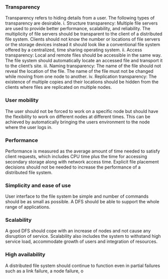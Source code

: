 ### Transparency
Transparency refers to hiding details from a user. The following types of transparency are 
desirable.
i. Structure transparency: Multiple file servers are used to provide better performance, 
scalability, and reliability. The multiplicity of file servers should be transparent to the client of a 
distributed file system. Clients should not know the number or locations of file servers or the 
storage devices instead it should look like a conventional file system offered by a centralized, 
time sharing operating system.
ii. Access transparency: Local and remote files should be accessible in the same way. The file 
system should automatically locate an accessed file and transport it to the client’s site.
iii. Naming transparency: The name of the file should not reveal the location of the file. The 
name of the file must not be changed while moving from one node to another.
iv. Replication transparency: The existence of multiple copies and their locations should be 
hidden from the clients where files are replicated on multiple nodes.
### User mobility
The user should not be forced to work on a specific node but should have the flexibility to work 
on different nodes at different times. This can be achieved by automatically bringing the users 
environment to the node where the user logs in.
### Performance
Performance is measured as the average amount of time needed to satisfy client requests, which 
includes CPU time plus the time for accessing secondary storage along with network access 
time. Explicit file placement decisions should not be needed to increase the performance of a 
distributed file system.
### Simplicity and ease of use
User interface to the file system be simple and number of commands should be as small as 
possible. A DFS should be able to support the whole range of applications.
### Scalability
A good DFS should cope with an increase of nodes and not cause any disruption of service. 
Scalability also includes the system to withstand high service load, accommodate growth of users 
and integration of resources.
### High availability
A distributed file system should continue to function even in partial failures such as a link 
failure, a node failure, o
